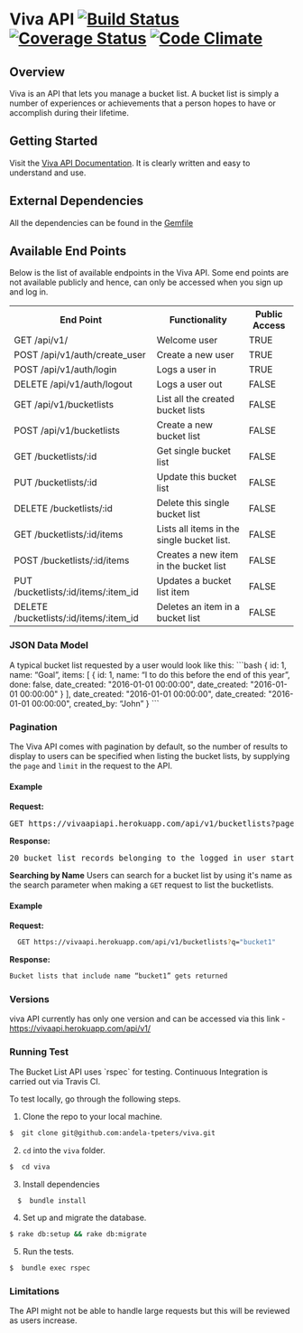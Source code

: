 # Viva API [![Build Status](https://travis-ci.org/andela-tpeters/viva.svg?branch=develop)](https://travis-ci.org/andela-tpeters/viva) [![Coverage Status](https://coveralls.io/repos/github/andela-tpeters/viva/badge.svg?branch=develop)](https://coveralls.io/github/andela-tpeters/viva?branch=develop) [![Code Climate](https://codeclimate.com/github/andela-tpeters/viva/badges/gpa.svg)](https://codeclimate.com/github/andela-tpeters/viva)

## Overview

Viva is an API that lets you manage a bucket list. A bucket list is simply a number of experiences or achievements that a person hopes to have or accomplish during their lifetime.



## Getting Started

Visit the [Viva API Documentation](http://vivaapi.herokuapp.com/). It is clearly written and easy to understand and use.



## External Dependencies

All the dependencies can be found in the [Gemfile](https://github.com/andela-tpeters/viva/blob/develop/Gemfile)



## Available End Points
Below is the list of available endpoints in the Viva API. Some end points are not available publicly and hence, can only be accessed when you sign up and log in.

<table>
<tr>
  <th>End Point</th>
  <th>Functionality</th>
  <th>Public Access</th>
</tr>

<tr>
  <td>GET /api/v1/</td>
  <td>Welcome user</td>
  <td>TRUE</td>
</tr>

<tr>
  <td>POST /api/v1/auth/create_user</td>
  <td>Create a new user</td>
  <td>TRUE</td>
</tr>

<tr>
  <td>POST /api/v1/auth/login</td>
  <td>Logs a user in</td>
  <td>TRUE</td>
</tr>

<tr>
  <td>DELETE /api/v1/auth/logout</td>
  <td>Logs a user out</td>
  <td>FALSE</td>
</tr>

<tr>
  <td>GET /api/v1/bucketlists</td>
  <td>List all the created bucket lists</td>
  <td>FALSE</td>
</tr>

<tr>
  <td>POST /api/v1/bucketlists</td>
  <td>Create a new bucket list</td>
  <td>FALSE</td>
</tr>

<tr>
  <td>GET /bucketlists/:id</td>
  <td>Get single bucket list</td>
  <td>FALSE</td>
</tr>

<tr>
  <td>PUT /bucketlists/:id</td>
  <td>Update this bucket list</td>
  <td>FALSE</td>
</tr>

<tr>
  <td>DELETE /bucketlists/:id</td>
  <td>Delete this single bucket list</td>
  <td>FALSE</td>
</tr>

<tr>
  <td>GET /bucketlists/:id/items</td>
  <td>Lists all items in the single bucket list.</td>
  <td>FALSE</td>
</tr>

<tr>
  <td>POST /bucketlists/:id/items</td>
  <td>Creates a new item in the bucket list</td>
  <td>FALSE</td>
</tr>

<tr>
  <td>PUT /bucketlists/:id/items/:item_id</td>
  <td>Updates a bucket list item</td>
  <td>FALSE</td>
</tr>

<tr>
  <td>DELETE /bucketlists/:id/items/:item_id</td>
  <td>Deletes an item in a bucket list</td>
  <td>FALSE</td>
</tr>
</table>



<h3>JSON Data Model</h3>
A typical bucket list requested by a user would look like this:
```bash
  {
    id: 1,
    name: “Goal”,
    items: [
           {
               id: 1,
               name: “I to do this before the end of this year”,
               done: false,
               date_created: "2016-01-01 00:00:00",
               date_created: "2016-01-01 00:00:00"
             }
           ],
    date_created: "2016-01-01 00:00:00",
    date_created: "2016-01-01 00:00:00",
    created_by: “John”
}
```


<h3> Pagination </h3>
The Viva API comes with pagination by default, so the number of results to display to users can be specified when listing the bucket lists, by supplying the <code>page</code> and <code>limit</code> in the request to the API.

<h4>Example</h4>
<b>Request:</b>
<pre>
GET https://vivaapiapi.herokuapp.com/api/v1/bucketlists?page=2&limit=20
</pre>

<b>Response:</b>
<pre>
20 bucket list records belonging to the logged in user starting from the 21st gets returned.
</pre>



<b>Searching by Name</b>
Users can search for a bucket list by using it's name as the search parameter when making a <code>GET</code> request to list the bucketlists.

<h4>Example</h4>

<b>Request:</b>
```bash
  GET https://vivaapi.herokuapp.com/api/v1/bucketlists?q="bucket1"
```

<b>Response:</b>
```bash
Bucket lists that include name “bucket1” gets returned
```



<h3> Versions</h3>
viva API currently has only one version and can be accessed via this link - <a href="https://vivaapi.herokuapp.com/api/v1/">https://vivaapi.herokuapp.com/api/v1/</a>



<h3>Running Test</h3>
The Bucket List API uses `rspec` for testing. Continuous Integration is carried out via Travis CI.

To test locally, go through the following steps.

1. Clone the repo to your local machine.

  ```bash
  $  git clone git@github.com:andela-tpeters/viva.git
  ```

2. `cd` into the `viva` folder.

  ```bash
  $  cd viva
  ```

3. Install dependencies

  ```bash
    $  bundle install
  ```

4. Set up and migrate the database.

  ```bash
  $ rake db:setup && rake db:migrate
  ```

5. Run the tests.

  ```bash
  $  bundle exec rspec
  ```


<h3>Limitations</h3>
The API might not be able to handle large requests but this will be reviewed as users increase.
